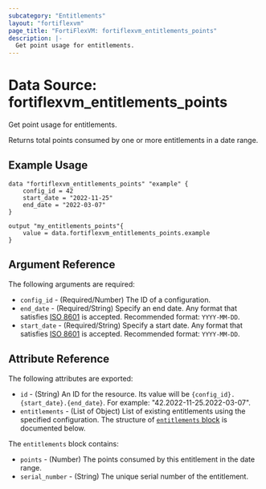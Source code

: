 ```yaml
---
subcategory: "Entitlements"
layout: "fortiflexvm"
page_title: "FortiFlexVM: fortiflexvm_entitlements_points"
description: |-
  Get point usage for entitlements.
---
```


# Data Source: fortiflexvm_entitlements_points
Get point usage for entitlements.

Returns total points consumed by one or more entitlements in a date range.

## Example Usage

```hcl
data "fortiflexvm_entitlements_points" "example" {
    config_id = 42
    start_date = "2022-11-25"
    end_date = "2022-03-07"
}

output "my_entitlements_points"{
    value = data.fortiflexvm_entitlements_points.example
}

```

## Argument Reference

The following arguments are required:

* `config_id` - (Required/Number) The ID of a configuration.
* `end_date` - (Required/String) Specify an end date. Any format that satisfies [ISO 8601](https://www.w3.org/TR/NOTE-datetime-970915.html) is accepted. Recommended format: `YYYY-MM-DD`.
* `start_date` - (Required/String) Specify a start date. Any format that satisfies [ISO 8601](https://www.w3.org/TR/NOTE-datetime-970915.html) is accepted. Recommended format: `YYYY-MM-DD`.

## Attribute Reference

The following attributes are exported:

* `id` - (String) An ID for the resource. Its value will be `{config_id}.{start_date}.{end_date}`. For example: "42.2022-11-25.2022-03-07".
* `entitlements` - (List of Object) List of existing entitlements using the specified configuration. The structure of [`entitlements` block](#nestedatt--entitlements) is documented below.

<a id="nestedatt--entitlements"></a>
The `entitlements` block contains:

* `points` - (Number) The points consumed by this entitlement in the date range.
* `serial_number` - (String) The unique serial number of the entitlement.


